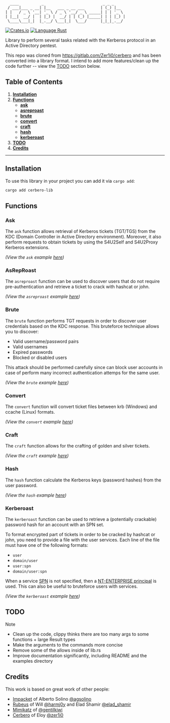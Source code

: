 <!-- cargo-sync-readme start -->

```
  ____          _                          _ _ _
 / ___|___ _ __| |__   ___ _ __ ___       | (_) |__
| |   / _ \ '__| '_ \ / _ \ '__/ _ \ _____| | | '_ \
| |__|  __/ |  | |_) |  __/ | | (_) |_____| | | |_) |
 \____\___|_|  |_.__/ \___|_|  \___/      |_|_|_.__/
```


[![Crates.io](https://img.shields.io/crates/v/cerbero-lib)](https://crates.io/crates/cerbero-lib)
[![Language Rust](https://img.shields.io/badge/Language-Rust-blue)](https://www.rust-lang.org/)

Library to perform several tasks related with the Kerberos protocol in an Active Directory pentest.

This repo was cloned from <https://gitlab.com/Zer1i0/cerbero> and has been converted into a library format.
I intend to add more features/clean up the code further -- view the [TODO](#TODO) section below.

## Table of Contents
1. [**Installation**](#installation)
2. [**Functions**](#functions)
    - [**ask**](#ask)
    - [**asreproast**](#asreproast)
    - [**brute**](#brute)
    - [**convert**](#convert)
    - [**craft**](#craft)
    - [**hash**](#hash)
    - [**kerberoast**](#kerberoast)
3. [**TODO**](#todo)
4. [**Credits**](#credits)

---

## Installation

To use this library in your project you can add it via `cargo add`:

```sh
cargo add cerbero-lib
```

## Functions

### Ask
The `ask` function allows retrieval of Kerberos tickets (TGT/TGS) from the KDC
(Domain Controller in Active Directory environment). Moreover, it also
perform requests to obtain tickets by using the S4U2Self and S4U2Proxy
Kerberos extensions.

_(View the `ask` example [here](examples/ask/src/main.rs))_

### AsRepRoast
The `asreproast` function can be used to discover users that do not require
pre-authentication and retrieve a ticket to crack with hashcat or john.

_(View the `asreproast` example [here](examples/asreproast/src/main.rs))_

### Brute
The `brute` function performs TGT requests in order to discover user credentials
based on the KDC response. This bruteforce technique allows you to discover:
+ Valid username/password pairs
+ Valid usernames
+ Expired passwords
+ Blocked or disabled users

This attack should be performed carefully since can block user
accounts in case of perform many incorrect authentication attemps
for the same user.

_(View the `brute` example [here](examples/brute/src/main.rs))_

### Convert
The `convert` function will convert ticket files between krb (Windows)
and ccache (Linux) formats.

_(View the `convert` example [here](examples/convert/src/main.rs))_

### Craft
The `craft` function allows for the crafting of golden and silver tickets.

_(View the `craft` example [here](examples/craft/src/main.rs))_

### Hash
The `hash` function calculate the Kerberos keys (password hashes) from the user password.

_(View the `hash` example [here](examples/hash/src/main.rs))_

### Kerberoast
The `kerberoast` function can be used to retrieve a (potentially crackable) password hash
for an account with an SPN set.

To format encrypted part of tickets in order to be cracked by hashcat or john,
you need to provide a file with the user services. Each line of the file
must have one of the following formats:
* `user`
* `domain/user`
* `user:spn`
* `domain/user:spn`

When a service [SPN](https://en.hackndo.com/service-principal-name-spn/)
is not specified, then a
[NT-ENTERPRISE principal](https://swarm.ptsecurity.com/kerberoasting-without-spns/)
is used. This can also be useful to bruteforce users with services.

_(View the `kerberoast` example [here](examples/kerberoast/src/main.rs))_

## TODO

> [!note]
> - Clean up the code, clippy thinks there are too many args to some functions + large Result types
> - Make the arguments to the commands more concise
> - Remove some of the allows inside of lib.rs
> - Improve documentation significantly, including README and the examples directory

## Credits
This work is based on great work of other people:
- [Impacket](https://github.com/SecureAuthCorp/impacket) of Alberto Solino [@agsolino](https://github.com/agsolino)
- [Rubeus](https://github.com/GhostPack/Rubeus) of Will [@harmj0y](https://twitter.com/harmj0y) and Elad Shamir [@elad_shamir](https://twitter.com/elad_shamir)
- [Mimikatz](https://github.com/gentilkiwi/mimikatz) of [@gentilkiwi](https://twitter.com/gentilkiwi)
- [Cerbero](https://gitlab.com/Zer1i0/cerbero) of Eloy [@zer1i0](zer1t0ps@protonmail.com)

<!-- cargo-sync-readme end -->
